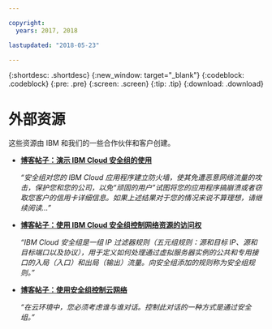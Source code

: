 ```yaml
---

copyright:
  years: 2017, 2018

lastupdated: "2018-05-23"

---
```


{:shortdesc: .shortdesc}
{:new_window: target="_blank"}
{:codeblock: .codeblock}
{:pre: .pre}
{:screen: .screen}
{:tip: .tip}
{:download: .download}

# 外部资源

这些资源由 IBM 和我们的一些合作伙伴和客户创建。

* [**博客帖子：演示 IBM Cloud 安全组的使用**](https://admin.blogs.prd.ibm.event.ibm.com/blogs/bluemix/2018/05/illustrating-uses-ibm-cloud-security-groups/)

    *“安全组对您的 IBM Cloud 应用程序建立防火墙，使其免遭恶意网络流量的攻击，保护您和您的公司，以免“顽固的用户”试图将您的应用程序搞崩溃或者窃取您客户的信用卡详细信息。如果上述结果对于您的情况来说不算理想，请继续阅读…”*
    
* [**博客帖子：使用 IBM Cloud 安全组控制网络资源的访问权**](https://admin.blogs.prd.ibm.event.ibm.com/blogs/bluemix/2017/09/network-security-groups/)

    *“IBM Cloud 安全组是一组 IP 过滤器规则（五元组规则：源和目标 IP、源和目标端口以及协议），用于定义如何处理通过虚拟服务器实例的公共和专用接口的入局（入口）和出局（输出）流量。向安全组添加的规则称为安全组规则。”*

* [**博客帖子：使用安全组控制云网络**](https://www.ibm.com/blogs/bluemix/2017/11/security-groups/)

    *“在云环境中，您必须考虑谁与谁对话。控制此对话的一种方式是通过安全组。”*
